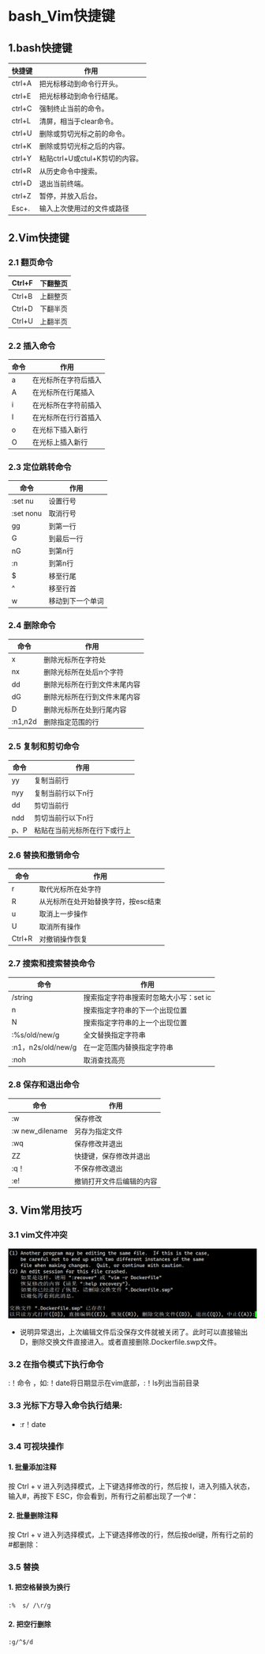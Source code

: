 # bash_Vim快捷键



## 1.bash快捷键

| 快捷键 | 作用                           |
| ------ | ------------------------------ |
| ctrl+A | 把光标移动到命令行开头。       |
| ctrl+E | 把光标移动到命令行结尾。       |
| ctrl+C | 强制终止当前的命令。           |
| ctrl+L | 清屏，相当于clear命令。        |
| ctrl+U | 删除或剪切光标之前的命令。     |
| ctrl+K | 删除或剪切光标之后的内容。     |
| ctrl+Y | 粘贴ctrl+U或ctul+K剪切的内容。 |
| ctrl+R | 从历史命令中搜索。             |
| ctrl+D | 退出当前终端。                 |
| ctrl+Z | 暂停，并放入后台。             |
| Esc+.  | 输入上次使用过的文件或路径     |





## 2.Vim快捷键



### 2.1 翻页命令

| Ctrl+F | 下翻整页 |
| ------ | -------- |
| Ctrl+B | 上翻整页 |
| Ctrl+D | 下翻半页 |
| Ctrl+U | 上翻半页 |



### 2.2 插入命令

| 命令 | 作用                 |
| ---- | -------------------- |
| a    | 在光标所在字符后插入 |
| A    | 在光标所在行尾插入   |
| i    | 在光标所在字符前插入 |
| I    | 在光标所在行行首插入 |
| o    | 在光标下插入新行     |
| O    | 在光标上插入新行     |



### 2.3 定位跳转命令

| 命令      | 作用             |
| --------- | ---------------- |
| :set   nu | 设置行号         |
| :set nonu | 取消行号         |
| gg        | 到第一行         |
| G         | 到最后一行       |
| nG        | 到第n行          |
| :n        | 到第n行          |
| $         | 移至行尾         |
| ^         | 移至行首         |
| w         | 移动到下一个单词 |



### 2.4 删除命令

| 命令    | 作用                         |
| ------- | ---------------------------- |
| x       | 删除光标所在字符处           |
| nx      | 删除光标所在处后n个字符      |
| dd      | 删除光标所在行到文件末尾内容 |
| dG      | 删除光标所在行到文件末尾内容 |
| D       | 删除光标所在处到行尾内容     |
| :n1,n2d | 删除指定范围的行             |



### 2.5 复制和剪切命令

| 命令 | 作用                         |
| ---- | ---------------------------- |
| yy   | 复制当前行                   |
| nyy  | 复制当前行以下n行            |
| dd   | 剪切当前行                   |
| ndd  | 剪切当前行以下n行            |
| p、P | 粘贴在当前光标所在行下或行上 |



### 2.6 替换和撤销命令

| 命令   | 作用                                |
| ------ | ----------------------------------- |
| r      | 取代光标所在处字符                  |
| R      | 从光标所在处开始替换字符，按esc结束 |
| u      | 取消上一步操作                      |
| U      | 取消所有操作                        |
| Ctrl+R | 对撤销操作恢复                      |

### 2.7 搜索和搜索替换命令

| 命令               | 作用                                   |
| ------------------ | -------------------------------------- |
| /string            | 搜索指定字符串搜索时忽略大小写：set ic |
| n                  | 搜索指定字符串的下一个出现位置         |
| N                  | 搜索指定字符串的上一个出现位置         |
| :%s/old/new/g      | 全文替换指定字符串                     |
| :n1，n2s/old/new/g | 在一定范围内替换指定字符串             |
| :noh               | 取消查找高亮                           |

### 2.8 保存和退出命令

| 命令              | 作用                     |
| ----------------- | ------------------------ |
| :w                | 保存修改                 |
| :w   new_dilename | 另存为指定文件           |
| :wq               | 保存修改并退出           |
| ZZ                | 快捷键，保存修改并退出   |
| :q！              | 不保存修改退出           |
| :e!               | 撤销打开文件后编辑的内容 |



## 3. Vim常用技巧

###  3.1 vim文件冲突

![img](../../img/vim0001.png)

- 说明异常退出，上次编辑文件后没保存文件就被关闭了。此时可以直接输出D，删除交换文件直接进入。或者直接删除.Dockerfile.swp文件。

### 3.2 在指令模式下执行命令

:！命令 ，如:！date将日期显示在vim底部，:！ls列出当前目录



### 3.3 光标下方导入命令执行结果:

- :r！date



### 3.4 可视块操作

#### 1. 批量添加注释

按 Ctrl + v 进入列选择模式，上下键选择修改的行，然后按 I，进入列插入状态，输入#，再按下 ESC，你会看到，所有行之前都出现了一个#：



#### 2. 批量删除注释

按 Ctrl + v 进入列选择模式，上下键选择修改的行，然后按del键，所有行之前的#都删除：



### 3.5 替换

#### 1. 把空格替换为换行
```
:%  s/ /\r/g
```


#### 2. 把空行删除
``` 
:g/^$/d
```

